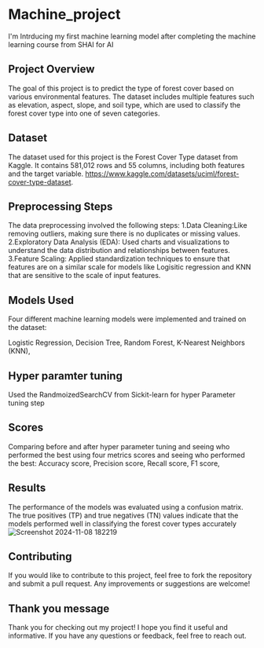 # Machine_project
I'm Intrducing my first machine learning model after completing the machine learning course from SHAI for AI 
## Project Overview
The goal of this project is to predict the type of forest cover based on various environmental features.
The dataset includes multiple features such as elevation, aspect, slope, and soil type, which are used to classify the forest cover type into one of seven categories.
## Dataset
The dataset used for this project is the Forest Cover Type dataset from Kaggle. It contains 581,012 rows and 55 columns, including both features and the target variable.
https://www.kaggle.com/datasets/uciml/forest-cover-type-dataset.

## Preprocessing Steps
The data preprocessing involved the following steps:
 1.Data Cleaning:Like removing outliers, making sure there is no duplicates or missing values.
  2.Exploratory Data Analysis (EDA): Used charts and visualizations to understand the data distribution and relationships between features.
  3.Feature Scaling: Applied standardization techniques to ensure that features are on a similar scale for models like Logisitic regression and KNN that are sensitive to the scale of input features.
 
## Models Used
Four different machine learning models were implemented and trained on the dataset:

Logistic Regression,
 Decision Tree,
 Random Forest,
 K-Nearest Neighbors (KNN),

## Hyper paramter tuning
Used the RandmoizedSearchCV from Sickit-learn for hyper Parameter tuning step

## Scores
Comparing before and after hyper parameter tuning and seeing who performed the best using four metrics scores and seeing who performed the best:
Accuracy score,
 Precision score,
 Recall score,
 F1 score,

## Results
The performance of the models was evaluated using a confusion matrix.
The true positives (TP) and true negatives (TN) values indicate that the models performed well in classifying the forest cover types accurately
![Screenshot 2024-11-08 182219](https://github.com/user-attachments/assets/9c290439-5222-4eff-80bc-0dd15c561187)

## Contributing
If you would like to contribute to this project, feel free to fork the repository and submit a pull request.
Any improvements or suggestions are welcome!

## Thank you message
Thank you for checking out my project! I hope you find it useful and informative. 
If you have any questions or feedback, feel free to reach out.
